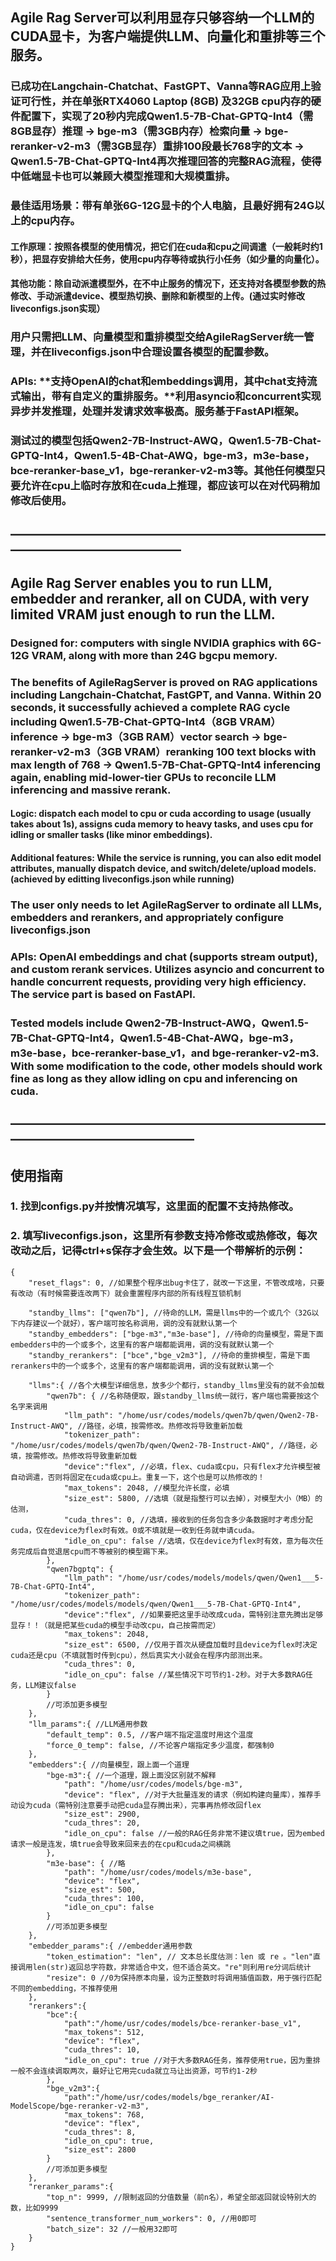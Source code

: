 ## Agile Rag Server可以利用显存只够容纳一个LLM的CUDA显卡，为客户端提供LLM、向量化和重排等三个服务。
### 已成功在Langchain-Chatchat、FastGPT、Vanna等RAG应用上验证可行性，并在**单张RTX4060 Laptop (8GB)** 及32GB cpu内存的硬件配置下，实现了**20秒内**完成Qwen1.5-7B-Chat-GPTQ-Int4（需8GB显存）推理 -> bge-m3（需3GB内存）检索向量 -> bge-reranker-v2-m3（需3GB显存）重排**100段**最长768字的文本 -> Qwen1.5-7B-Chat-GPTQ-Int4再次推理回答的完整RAG流程，使得**中低端显卡也可以兼顾大模型推理和大规模重排**。
### 最佳适用场景：带有单张6G-12G显卡的个人电脑，且最好拥有24G以上的cpu内存。
#### 工作原理：按照各模型的使用情况，把它们在cuda和cpu之间调遣（一般耗时约1秒），把显存安排给大任务，使用cpu内存等待或执行小任务（如少量的向量化）。
#### 其他功能：除自动派遣模型外，在不中止服务的情况下，还支持对各模型参数的热修改、手动派遣device、模型热切换、删除和新模型的上传。(通过实时修改liveconfigs.json实现）
### 用户只需把LLM、向量模型和重排模型交给AgileRagServer统一管理，并在liveconfigs.json中合理设置各模型的配置参数。
### APIs: **支持OpenAI的chat和embeddings调用，其中chat支持流式输出，带有自定义的重排服务。**利用asyncio和concurrent实现异步并发推理，处理并发请求效率极高。服务基于FastAPI框架。
### 测试过的模型包括Qwen2-7B-Instruct-AWQ，Qwen1.5-7B-Chat-GPTQ-Int4，Qwen1.5-4B-Chat-AWQ，bge-m3，m3e-base，bce-reranker-base_v1，bge-reranker-v2-m3等。其他任何模型只要允许在cpu上临时存放和在cuda上推理，都应该可以在对代码稍加修改后使用。
## —————————————————————————————————————
## Agile Rag Server enables you to run LLM, embedder and reranker, all on CUDA, with very limited VRAM just enough to run the LLM. 
### Designed for: computers with single NVIDIA graphics with 6G-12G VRAM, along with more than 24G bgcpu memory.
### The benefits of AgileRagServer is proved on RAG applications including Langchain-Chatchat, FastGPT, and Vanna. **Within 20 seconds**, it successfully achieved a complete RAG cycle including Qwen1.5-7B-Chat-GPTQ-Int4（8GB VRAM）inference -> bge-m3（3GB RAM）vector search -> bge-reranker-v2-m3（3GB VRAM）reranking **100 text blocks** with max length of 768 -> Qwen1.5-7B-Chat-GPTQ-Int4 inferencing again, enabling mid-lower-tier GPUs to reconcile LLM inferencing and massive rerank.
#### Logic: dispatch each model to cpu or cuda according to usage (usually takes about 1s), assigns cuda memory to heavy tasks, and uses cpu for idling or smaller tasks (like minor embeddings).
#### Additional features: While the service is running, you can also edit model attributes, manually dispatch device, and switch/delete/upload models. (achieved by editting liveconfigs.json while running)
### The user only needs to let AgileRagServer to ordinate all LLMs, embedders and rerankers, and appropriately configure liveconfigs.json
### APIs: **OpenAI embeddings and chat (supports stream output), and custom rerank services.** Utilizes asyncio and concurrent to handle concurrent requests, providing very high efficiency. The service part is based on FastAPI.
### Tested models include Qwen2-7B-Instruct-AWQ，Qwen1.5-7B-Chat-GPTQ-Int4，Qwen1.5-4B-Chat-AWQ，bge-m3，m3e-base，bce-reranker-base_v1，and bge-reranker-v2-m3. With some modification to the code, other models should work fine as long as they allow idling on cpu and inferencing on cuda.
## ——————————————————————————————————————
## 使用指南
### 1. 找到configs.py并按情况填写，这里面的配置不支持热修改。
### 2. 填写liveconfigs.json，这里所有参数支持冷修改或热修改，每次改动之后，记得ctrl+s保存才会生效。以下是一个带解析的示例：
```
{
    "reset_flags": 0, //如果整个程序出bug卡住了，就改一下这里，不管改成啥，只要有改动（有时候需要连改两下）就会重置程序内部的所有线程互锁机制

    "standby_llms": ["qwen7b"], //待命的LLM，需是llms中的一个或几个（32G以下内存建议一个就好），客户端可按名称调用，调的没有就默认第一个
    "standby_embedders": ["bge-m3","m3e-base"], //待命的向量模型，需是下面embedders中的一个或多个，这里有的客户端都能调用，调的没有就默认第一个
    "standby_rerankers": ["bce","bge_v2m3"], //待命的重排模型，需是下面rerankers中的一个或多个，这里有的客户端都能调用，调的没有就默认第一个

    "llms":{ //各个大模型详细信息，放多少个都行，standby_llms里没有的就不会加载
        "qwen7b": { //名称随便取，跟standby_llms统一就行，客户端也需要按这个名字来调用
            "llm_path": "/home/usr/codes/models/qwen7b/qwen/Qwen2-7B-Instruct-AWQ", //路径，必填，按需修改。热修改将导致重新加载
            "tokenizer_path": "/home/usr/codes/models/qwen7b/qwen/Qwen2-7B-Instruct-AWQ", //路径，必填，按需修改。热修改将导致重新加载
            "device":"flex", //必填，flex、cuda或cpu，只有flex才允许模型被自动调遣，否则将固定在cuda或cpu上。重复一下，这个也是可以热修改的！
            "max_tokens": 2048, //模型允许长度，必填
            "size_est": 5800, //选填（就是指整行可以去掉），对模型大小（MB）的估测，
            "cuda_thres": 0, //选填，接收到的任务包含多少条数据时才考虑分配cuda，仅在device为flex时有效。0或不填就是一收到任务就申请cuda。
            "idle_on_cpu": false //选填，仅在device为flex时有效，意为每次任务完成后自觉退居cpu而不等被别的模型踢下来。
        },
        "qwen7bgptq": {
            "llm_path": "/home/usr/codes/models/models/qwen/Qwen1___5-7B-Chat-GPTQ-Int4",
            "tokenizer_path": "/home/usr/codes/models/models/qwen/Qwen1___5-7B-Chat-GPTQ-Int4",
            "device":"flex", //如果要把这里手动改成cuda，需特别注意先腾出足够显存！！（就是把某些cuda的模型手动改cpu，自己按需而定）
            "max_tokens": 2048,
            "size_est": 6500, //仅用于首次从硬盘加载时且device为flex时决定cuda还是cpu（不填就暂时传到cpu），然后真实大小就会在程序内部测出来。
            "cuda_thres": 0,
            "idle_on_cpu": false //某些情况下可节约1-2秒。对于大多数RAG任务，LLM建议false
        }
        //可添加更多模型
    },
    "llm_params":{ //LLM通用参数
        "default_temp": 0.5, //客户端不指定温度时用这个温度
        "force_0_temp": false, //不论客户端指定多少温度，都强制0
    },
    "embedders":{ //向量模型，跟上面一个道理
        "bge-m3":{ //一个道理，跟上面没区别就不解释
            "path": "/home/usr/codes/models/bge-m3", 
            "device": "flex", //对于大批量连发的请求（例如构建向量库），推荐手动设为cuda（需特别注意要手动把cuda显存腾出来），完事再热修改回flex
            "size_est": 2900,
            "cuda_thres": 20,
            "idle_on_cpu": false //一般的RAG任务非常不建议填true，因为embed请求一般是连发，填true会导致来回来去的在cpu和cuda之间横跳
        },
        "m3e-base": { //略
            "path": "/home/usr/codes/models/m3e-base", 
            "device": "flex",
            "size_est": 500,
            "cuda_thres": 100,
            "idle_on_cpu": false
        }
        //可添加更多模型
    },
    "embedder_params":{ //embedder通用参数
        "token_estimation": "len", // 文本总长度估测：len 或 re 。"len"直接调用len(str)返回总字符数，非常适合中文，但不适合英文。"re"则利用re分词后统计
        "resize": 0 //0为保持原本向量，设为正整数时将调用插值函数，用于强行匹配不同的embedding，不推荐使用
    },
    "rerankers":{
        "bce":{
            "path":"/home/usr/codes/models/bce-reranker-base_v1",
            "max_tokens": 512,
            "device": "flex",
            "cuda_thres": 10,
            "idle_on_cpu": true //对于大多数RAG任务，推荐使用true，因为重排一般不会连续调取两次，最好让它用完cuda就立马让出资源，可节约1-2秒
        },
        "bge_v2m3":{
            "path":"/home/usr/codes/models/bge_reranker/AI-ModelScope/bge-reranker-v2-m3",
            "max_tokens": 768,
            "device": "flex",
            "cuda_thres": 8,
            "idle_on_cpu": true,
            "size_est": 2800
        }
        //可添加更多模型
    },
    "reranker_params":{
        "top_n": 9999, //限制返回的分值数量（前n名），希望全部返回就设特别大的数，比如9999
        "sentence_transformer_num_workers": 0, //用0即可
        "batch_size": 32 //一般用32即可
    }
}
```

